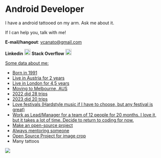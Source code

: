 # Android Developer

I have a android tattooed on my arm. Ask me about it.

If I can help you, talk with me! 

**E-mail/hangout**: vcanato@gmail.com

**Linkedin** <a href="https://www.linkedin.com/in/vcanato/" target="_blank"><img src="https://raw.githubusercontent.com/maurodesouza/profile-readme-generator/master/src/assets/icons/social/linkedin/default.svg" width="20" height="20" alt="linkedin logo"/></a> 
**Stack Overflow** <a href="https://stackoverflow.com/users/3117650/canato?tab=profile" target="_blank"><img src="https://raw.githubusercontent.com/maurodesouza/profile-readme-generator/master/src/assets/icons/social/stackoverflow/default.svg" width="20" height="20" alt="stackoverflow logo"/></a><a href="https://medium.com/@canato" target="_blank">

Some data about me:
- Born in 1991
- Live in Austria for 2 years
- Live in London for 4,5 years
- Moving to Melbourne, AUS
- 2022 did 28 trips
- 2023 did 20 trips
- Love festivals (Hardstyle music if I have to choose, but any festival is great)
- Work as Lead/Manager for a team of 12 people for 20 months. I love it, but it takes a lot of time. Decide to return to coding for now.
- Make an open-source project
- Always mentoring someone
- [Open Source Project for image crop](https://github.com/CanHub/Android-Image-Cropper)
- Many tattoos


<img align="left" src="https://profile-counter.glitch.me/canato/count.svg?"  />
